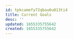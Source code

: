 ```yaml
---
id: tpkcamefy72qbau6u013ti4
title: Current Goals
desc: ''
updated: 1655335755642
created: 1655335755642
---
```


